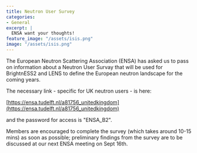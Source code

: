 ```yaml
---
title: Neutron User Survey
categories:
- General
excerpt: |
  ENSA want your thoughts!
feature_image: "/assets/isis.png"
image: "/assets/isis.png"
---
```


The European Neutron Scattering Association (ENSA) has asked us to pass on information about a Neutron User Survay that will be used for BrightnESS2 and LENS to define the European neutron landscape for the coming years.

The necessary link - specific for UK neutron users - is here:

[https://ensa.tudelft.nl/a81756_unitedkingdom](https://ensa.tudelft.nl/a81756_unitedkingdom)

and the password for access is "ENSA_B2".

Members are encouraged to complete the survey (which takes around 10-15 mins) as soon as possible; preliminary findings from the survey are to be discussed at our next ENSA meeting on Sept 16th.
